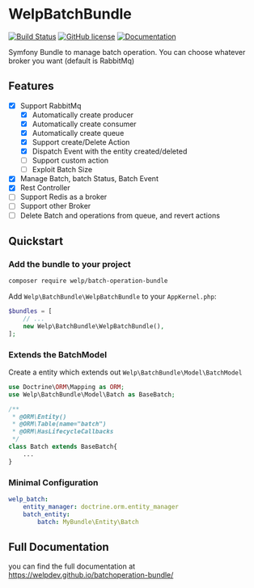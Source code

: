 # WelpBatchBundle

[![Build Status](https://travis-ci.org/welpdev/batchoperation-bundle.svg?branch=master)](https://travis-ci.org/welpdev/batchoperation-bundle)
[![GitHub license](https://img.shields.io/badge/license-MIT-blue.svg)](https://raw.githubusercontent.com/welpdev/batchoperation-bundle/master/LICENSE)
[![Documentation](https://img.shields.io/badge/documentation-gh--pages-blue.svg)](https://welpdev.github.io/batchoperation-bundle)

Symfony Bundle to manage batch operation. You can choose whatever broker you want (default is RabbitMq)

## Features

- [x] Support RabbitMq
    - [x] Automatically create producer
    - [x] Automatically create consumer
    - [x] Automatically create queue
    - [x] Support create/Delete Action
    - [x] Dispatch Event with the entity created/deleted
    - [ ] Support custom action
    - [ ] Exploit Batch Size
- [x] Manage Batch, batch Status, Batch Event
- [x] Rest Controller
- [ ] Support Redis as a broker
- [ ] Support other Broker
- [ ] Delete Batch and operations from queue, and revert actions

## Quickstart

### Add the bundle to your project

```bash
composer require welp/batch-operation-bundle
```

Add `Welp\BatchBundle\WelpBatchBundle` to your `AppKernel.php`:

```php
$bundles = [
    // ...
    new Welp\BatchBundle\WelpBatchBundle(),
];
```
### Extends the BatchModel

Create a entity which extends out `Welp\BatchBundle\Model\BatchModel`

```php
use Doctrine\ORM\Mapping as ORM;
use Welp\BatchBundle\Model\Batch as BaseBatch;

/**
 * @ORM\Entity()
 * @ORM\Table(name="batch")
 * @ORM\HasLifecycleCallbacks
 */
class Batch extends BaseBatch{
    ...
}
```

### Minimal Configuration

```yaml
welp_batch:
    entity_manager: doctrine.orm.entity_manager
    batch_entity:
        batch: MyBundle\Entity\Batch
```

## Full Documentation

you can find the full documentation at <https://welpdev.github.io/batchoperation-bundle/>
